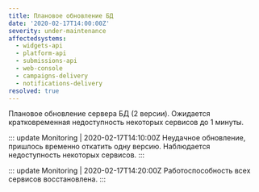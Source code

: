 ```yaml
---
title: Плановое обновление БД
date: '2020-02-17T14:00:00Z'
severity: under-maintenance
affectedsystems:
  - widgets-api
  - platform-api
  - submissions-api
  - web-console
  - campaigns-delivery
  - notifications-delivery
resolved: true
---
```

Плановое обновление сервера БД (2 версии). Ожидается кратковременная недоступность некоторых сервисов до 1 минуты.

::: update Monitoring | 2020-02-17T14:10:00Z
Неудачное обновление, пришлось временно откатить одну версию. Наблюдается недоступность некоторых сервисов.
:::

::: update Monitoring | 2020-02-17T14:20:00Z
Работоспособность всех сервисов восстановлена.
:::

<!--- language code: ru -->
